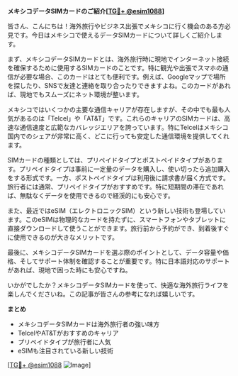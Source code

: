 **メキシコデータSIMカードのご紹介[[TG💪+ @esim1088](https://t.me/s/esim1088)]**

皆さん、こんにちは！海外旅行やビジネス出張でメキシコに行く機会のある方必見です。今日はメキシコで使えるデータSIMカードについて詳しくご紹介します。

まず、メキシコデータSIMカードとは、海外旅行時に現地でインターネット接続を確保するために使用するSIMカードのことです。特に観光や出張でスマホの通信が必要な場合、このカードはとても便利です。例えば、Googleマップで場所を探したり、SNSで友達と連絡を取り合ったりできますよね。このカードがあれば、現地でもスムーズにネット環境が整います。

メキシコではいくつかの主要な通信キャリアが存在しますが、その中でも最も人気があるのは「Telcel」や「AT&T」です。これらのキャリアのSIMカードは、高速な通信速度と広範なカバレッジエリアを誇っています。特にTelcelはメキシコ国内でのシェアが非常に高く、どこに行っても安定した通信環境を提供してくれます。

SIMカードの種類としては、プリペイドタイプとポストペイドタイプがあります。プリペイドタイプは事前に一定量のデータを購入し、使い切ったら追加購入をする形式です。一方、ポストペイドタイプは利用後に請求書が届く方式です。旅行者には通常、プリペイドタイプがおすすめです。特に短期間の滞在であれば、無駄なくデータを使用できるので経渓的にも安心です。

また、最近ではeSIM（エレクトロニックSIM）という新しい技術も登場しています。このeSIMは物理的なカードを持たずに、スマートフォンやタブレットに直接ダウンロードして使うことができます。旅行前から予約ができ、到着後すぐに使用できるのが大きなメリットです。

最後に、メキシコデータSIMカードを選ぶ際のポイントとして、データ容量や価格、そしてサポート体制を確認することが重要です。特に日本語対応のサポートがあれば、現地で困った時にも安心ですね。

いかがでしたか？メキシコデータSIMカードを使って、快適な海外旅行ライフを楽しんでくださいね。この記事が皆さんの参考になれば嬉しいです。

**まとめ**
- メキシコデータSIMカードは海外旅行者の強い味方
- TelcelやAT&Tがおすすめのキャリア
- プリペイドタイプが旅行者に人気
- eSIMも注目されている新しい技術

[[TG💪+ @esim1088](https://t.me/s/esim1088) ![Image](https://i.postimg.cc/Y0z9fWf4/image.png)]